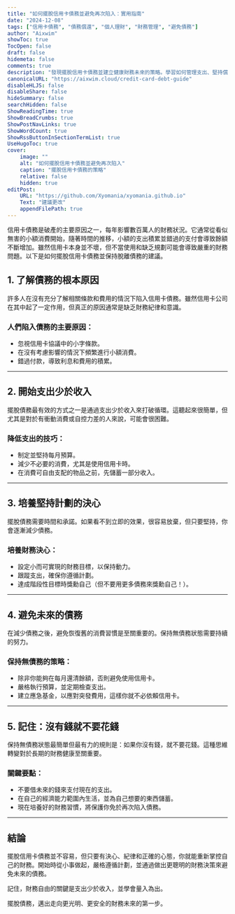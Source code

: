 ```yaml
---
title: "如何擺脫信用卡債務並避免再次陷入：實用指南"
date: "2024-12-08"
tags: ["信用卡債務", "債務償還", "個人理財", "財務管理", "避免債務"]
author: "Aixwim"
showToc: true
TocOpen: false
draft: false
hidemeta: false
comments: true
description: "發現擺脫信用卡債務並建立健康財務未來的策略。學習如何管理支出、堅持償還計劃並避免未來的債務。"
canonicalURL: "https://aixwim.cloud/credit-card-debt-guide"
disableHLJS: false
disableShare: false
hideSummary: false
searchHidden: false
ShowReadingTime: true
ShowBreadCrumbs: true
ShowPostNavLinks: true
ShowWordCount: true
ShowRssButtonInSectionTermList: true
UseHugoToc: true
cover:
    image: ""
    alt: "如何擺脫信用卡債務並避免再次陷入"
    caption: "擺脫信用卡債務的策略"
    relative: false
    hidden: true
editPost:
    URL: "https://github.com/Xyomania/xyomania.github.io"
    Text: "建議更改"
    appendFilePath: true
---
```


信用卡債務是破產的主要原因之一，每年影響數百萬人的財務狀況。它通常從看似無害的小額消費開始，隨著時間的推移，小額的支出積累並錯過的支付會導致餘額不斷增加。雖然信用卡本身並不壞，但不當使用和缺乏規劃可能會導致嚴重的財務問題。以下是如何擺脫信用卡債務並保持脫離債務的建議。

<!--more-->

## 1. 了解債務的根本原因

許多人在沒有充分了解相關條款和費用的情況下陷入信用卡債務。雖然信用卡公司在其中起了一定作用，但真正的原因通常是缺乏財務紀律和意識。

### 人們陷入債務的主要原因：
- 忽視信用卡協議中的小字條款。
- 在沒有考慮影響的情況下頻繁進行小額消費。
- 錯過付款，導致利息和費用的積累。

---

## 2. 開始支出少於收入

擺脫債務最有效的方式之一是通過支出少於收入來打破循環。這聽起來很簡單，但尤其是對於有衝動消費或自控力差的人來說，可能會很困難。

### 降低支出的技巧：
- 制定並堅持每月預算。
- 減少不必要的消費，尤其是使用信用卡時。
- 在消費可自由支配的物品之前，先儲蓄一部分收入。

---

## 3. 培養堅持計劃的決心

擺脫債務需要時間和承諾。如果看不到立即的效果，很容易放棄，但只要堅持，你會逐漸減少債務。

### 培養財務決心：
- 設定小而可實現的財務目標，以保持動力。
- 跟蹤支出，確保你遵循計劃。
- 達成階段性目標時獎勳自己（但不要用更多債務來獎勳自己！）。

---

## 4. 避免未來的債務

在減少債務之後，避免恢復舊的消費習慣是至關重要的。保持無債務狀態需要持續的努力。

### 保持無債務的策略：
- 除非你能夠在每月還清餘額，否則避免使用信用卡。
- 嚴格執行預算，並定期檢查支出。
- 建立應急基金，以應對突發費用，這樣你就不必依賴信用卡。

---

## 5. 記住：沒有錢就不要花錢

保持無債務狀態最簡單但最有力的規則是：如果你沒有錢，就不要花錢。這種思維轉變對於長期的財務健康至關重要。

### 關鍵要點：
- 不要借未來的錢來支付現在的支出。
- 在自己的經濟能力範圍內生活，並為自己想要的東西儲蓄。
- 現在培養好的財務習慣，將保護你免於再次陷入債務。

---

## 結論

擺脫信用卡債務並不容易，但只要有決心、紀律和正確的心態，你就能重新掌控自己的財務。開始時從小事做起，嚴格遵循計劃，並通過做出更聰明的財務決策來避免未來的債務。

記住，財務自由的關鍵是支出少於收入，並學會量入為出。

擺脫債務，邁出走向更光明、更安全的財務未來的第一步。
